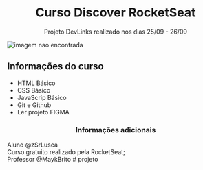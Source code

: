 <h1 align=center> Curso Discover RocketSeat </h1>
<p align=center> Projeto DevLinks realizado nos dias 25/09 - 26/09 </p>
<img alt="imagem nao encontrada" src="./assets/Cover.jpg"></img>
<h2>Informações do curso</h2>

<ul> 
<li>HTML Básico</li>
<li>CSS Básico</li>
<li>JavaScrip Básico</li>
<li>Git e Github</li>
<li>Ler projeto FIGMA</li>
</ul>

<h3 align=center>Informações adicionais</h3>
Aluno @zSrLusca<br>
Curso gratuito realizado pela RocketSeat;<br>
Professor @MaykBrito
# projeto
